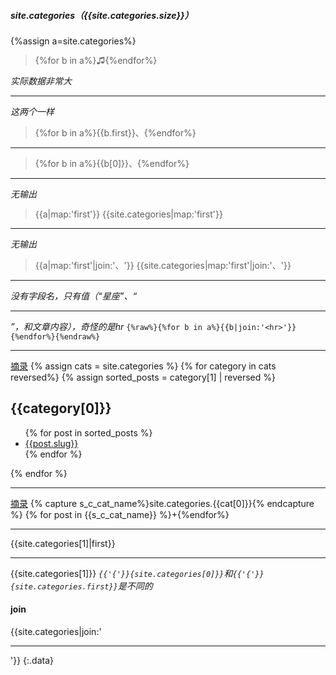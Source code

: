 ##### site.categories（{{site.categories.size}}）

{%assign a=site.categories%}
>{%for b in a%}♫{%endfor%}

*实际数据非常大*

---
*这两个一样*
>{%for b in a%}{{b.first}}、{%endfor%}

---
>{%for b in a%}{{b[0]}}、{%endfor%}

---
*无输出*
>{{a|map:'first'}}
>{{site.categories|map:'first'}}

---
*无输出*
>{{a|map:'first'|join:'、'}}
>{{site.categories|map:'first'|join:'、'}}

---
*没有字段名，只有值（“星座”、“<hr>”，和文章内容），奇怪的是hr*
`{%raw%}{%for b in a%}{{b|join:'<hr>'}}{%endfor%}{%endraw%}`

---
[摘录](https://stackoverflow.com/a/43545629/2537458)
{% assign cats = site.categories %}
{% for category in cats reversed%}
{% assign sorted_posts = category[1] | reversed %}
<h2 id="{{category[0] | uri_escape | downcase }}">{{category[0]}}</H2>
<ul>
  {% for post in sorted_posts %}
    <li><a href="{{ site.url }}{{ site.baseurl }}{{post.url}}">{{post.slug}}</a></li>
  {% endfor %}
</ul>
{% endfor %}

---
[摘录](https://stackoverflow.com/a/52883946/2537458)
{% capture s_c_cat_name%}site.categories.{{cat[0]}}{% endcapture %}
{% for post in {{s_c_cat_name}} %}+{%endfor%}

---
{{site.categories[1]|first}}

---

{{site.categories[1]}}
*`{{'{'}}{site.categories[0]}}`和`{{'{'}}{site.categories.first}}`是不同的*

#### join
{{site.categories|join:'<hr>'}}
{:.data}
